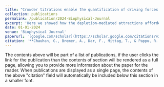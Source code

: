 ```yaml
---
title: "Crowder titrations enable the quantification of driving forces for macromolecular phase separation"
collection: publications
permalink: /publication/2024-Biophysical-Journal
excerpt: 'Here we showed how the depletion-mediated attractions afforded by crowders can be leveraged to obtain comparative assessments of macromolecule-specific, intrinsic driving forces for phase separation.'
date: 01-01-2024
venue: 'Biophysical Journal'
paperurl: '[google.com/scholar](https://scholar.google.com/citations?view_op=view_citation&hl=en&user=MdAFTWoAAAAJ&sortby=pubdate&citation_for_view=MdAFTWoAAAAJ:u-x6o8ySG0sC)'
citation: '**Chauhan, G., Bremer, A., Dar, F., Mittag, T., & Pappu, R. V. (2024). Crowder titrations enable the quantification of driving forces for macromolecular phase separation. Biophysical Journal, 123(11), 1376-1392.**'
---
```


The contents above will be part of a list of publications, if the user clicks the link for the publication than the contents of section will be rendered as a full page, allowing you to provide more information about the paper for the reader. When publications are displayed as a single page, the contents of the above "citation" field will automatically be included below this section in a smaller font.
